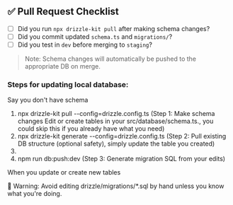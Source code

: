 ## ✅ Pull Request Checklist

- [ ] Did you run `npx drizzle-kit pull` after making schema changes?
- [ ] Did you commit updated `schema.ts` and `migrations/`?
- [ ] Did you test in `dev` before merging to `staging`?

> Note: Schema changes will automatically be pushed to the appropriate DB on merge.

### Steps for updating local database:

Say you don't have schema

1. npx drizzle-kit pull --config=drizzle.config.ts (Step 1: Make schema changes
   Edit or create tables in your src/database/schema.ts., you could skip this if you already have what you need)
2. npx drizzle-kit generate --config=drizzle.config.ts (Step 2: Pull existing DB structure (optional safety), simply update the table you created)
3.
4. npm run db:push:dev (Step 3: Generate migration SQL from your edits)
<!-- 4. npm run migrate:dev -->

When you update or create new tables

🚨 Warning: Avoid editing drizzle/migrations/\*.sql by hand unless you know what you're doing.
